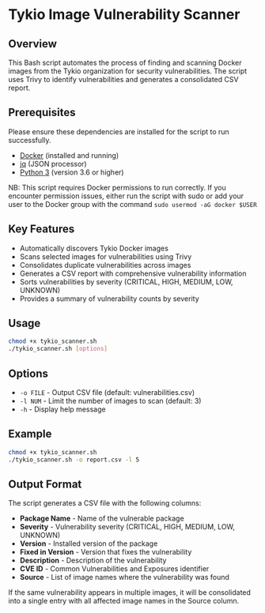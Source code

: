 # Tykio Image Vulnerability Scanner

## Overview
This Bash script automates the process of finding and scanning Docker images from the Tykio organization for security vulnerabilities. The script uses Trivy to identify vulnerabilities and generates a consolidated CSV report.

## Prerequisites
Please ensure these dependencies are installed for the script to run successfully.
- [Docker](https://docs.docker.com/get-docker/) (installed and running)
- [jq](https://stedolan.github.io/jq/download/) (JSON processor)
- [Python 3](https://www.python.org/downloads/) (version 3.6 or higher)

NB: This script requires Docker permissions to run correctly. If you encounter permission issues, either run the script with sudo or add your user to the Docker group with the command `sudo usermod -aG docker $USER`

## Key Features
- Automatically discovers Tykio Docker images
- Scans selected images for vulnerabilities using Trivy
- Consolidates duplicate vulnerabilities across images
- Generates a CSV report with comprehensive vulnerability information
- Sorts vulnerabilities by severity (CRITICAL, HIGH, MEDIUM, LOW, UNKNOWN)
- Provides a summary of vulnerability counts by severity

## Usage
```bash
chmod +x tykio_scanner.sh
./tykio_scanner.sh [options]
```

## Options
- `-o FILE` - Output CSV file (default: vulnerabilities.csv)
- `-l NUM` - Limit the number of images to scan (default: 3)
- `-h` - Display help message

## Example
```bash
chmod +x tykio_scanner.sh
./tykio_scanner.sh -o report.csv -l 5
```

## Output Format
The script generates a CSV file with the following columns:

- **Package Name** - Name of the vulnerable package
- **Severity** - Vulnerability severity (CRITICAL, HIGH, MEDIUM, LOW, UNKNOWN)
- **Version** - Installed version of the package
- **Fixed in Version** - Version that fixes the vulnerability
- **Description** - Description of the vulnerability
- **CVE ID** - Common Vulnerabilities and Exposures identifier
- **Source** - List of image names where the vulnerability was found

If the same vulnerability appears in multiple images, it will be consolidated into a single entry with all affected image names in the Source column.